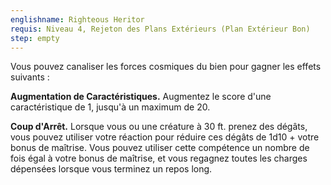 ```yaml
---
englishname: Righteous Heritor
requis: Niveau 4, Rejeton des Plans Extérieurs (Plan Extérieur Bon)
step: empty
---
```

Vous pouvez canaliser les forces cosmiques du bien pour gagner les effets suivants : 

**Augmentation de Caractéristiques.** Augmentez le score d'une caractéristique de 1, jusqu'à un maximum de 20.

**Coup d'Arrêt.** Lorsque vous ou une créature à 30 ft. prenez des dégâts, vous pouvez utiliser votre réaction pour réduire ces dégâts de 1d10 + votre bonus de maîtrise. Vous pouvez utiliser cette compétence un nombre de fois égal à votre bonus de maîtrise, et vous regagnez toutes les charges dépensées lorsque vous terminez un repos long.
